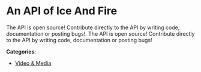 # An API of Ice And Fire


The API is open source! Contribute directly to the API by writing code, documentation or posting bugs!.  The API is open source! Contribute directly to the API by writing code, documentation or posting bugs!



**Categories**:

- [Video & Media](https://github.com/apis-list/apis-list#video-and-media)



